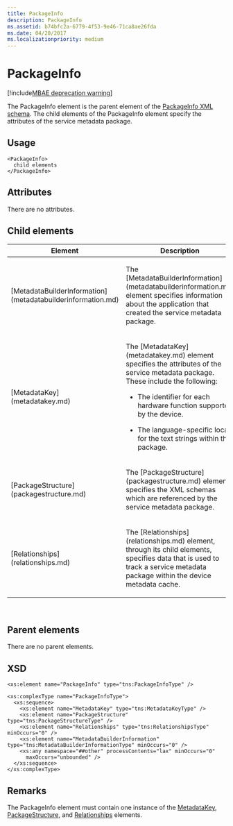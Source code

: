 ```yaml
---
title: PackageInfo
description: PackageInfo
ms.assetid: b74bfc2a-6779-4f53-9e46-71ca8ae26fda
ms.date: 04/20/2017
ms.localizationpriority: medium
---
```


# PackageInfo

[!include[MBAE deprecation warning](mbae-deprecation-warning.md)]

The PackageInfo element is the parent element of the [PackageInfo XML schema](packageinfo-xml-schema.md). The child elements of the PackageInfo element specify the attributes of the service metadata package.

## <span id="Usage"></span><span id="usage"></span><span id="USAGE"></span>Usage


``` syntax
<PackageInfo>
  child elements
</PackageInfo>
```

## <span id="Attributes"></span><span id="attributes"></span><span id="ATTRIBUTES"></span>Attributes


There are no attributes.

## <span id="Child_elements"></span><span id="child_elements"></span><span id="CHILD_ELEMENTS"></span>Child elements


<table>
<colgroup>
<col width="50%" />
<col width="50%" />
</colgroup>
<thead>
<tr class="header">
<th>Element</th>
<th>Description</th>
</tr>
</thead>
<tbody>
<tr class="odd">
<td><p>[MetadataBuilderInformation](metadatabuilderinformation.md)</p></td>
<td><p>The [MetadataBuilderInformation](metadatabuilderinformation.md) element specifies information about the application that created the service metadata package.</p></td>
</tr>
<tr class="even">
<td><p>[MetadataKey](metadatakey.md)</p></td>
<td><p>The [MetadataKey](metadatakey.md) element specifies the attributes of the service metadata package. These include the following:</p>
<ul>
<li><p>The identifier for each hardware function supported by the device.</p></li>
<li><p>The language-specific locale for the text strings within the package.</p></li>
</ul></td>
</tr>
<tr class="odd">
<td><p>[PackageStructure](packagestructure.md)</p></td>
<td><p>The [PackageStructure](packagestructure.md) element specifies the XML schemas which are referenced by the service metadata package.</p></td>
</tr>
<tr class="even">
<td><p>[Relationships](relationships.md)</p></td>
<td><p>The [Relationships](relationships.md) element, through its child elements, specifies data that is used to track a service metadata package within the device metadata cache.</p></td>
</tr>
</tbody>
</table>

 

## <span id="Parent_elements"></span><span id="parent_elements"></span><span id="PARENT_ELEMENTS"></span>Parent elements


There are no parent elements.

## <span id="XSD"></span><span id="xsd"></span>XSD


``` syntax
<xs:element name="PackageInfo" type="tns:PackageInfoType" />

<xs:complexType name="PackageInfoType">
  <xs:sequence>
    <xs:element name="MetadataKey" type="tns:MetadataKeyType" />
    <xs:element name="PackageStructure" type="tns:PackageStructureType" />
    <xs:element name="Relationships" type="tns:RelationshipsType" minOccurs="0" />
    <xs:element name="MetadataBuilderInformation" type="tns:MetadataBuilderInformationType" minOccurs="0" />
    <xs:any namespace="##other" processContents="lax" minOccurs="0"
      maxOccurs="unbounded" />
  </xs:sequence>
</xs:complexType>
```

## <span id="Remarks"></span><span id="remarks"></span><span id="REMARKS"></span>Remarks


The PackageInfo element must contain one instance of the [MetadataKey](metadatakey.md), [PackageStructure](packagestructure.md), and [Relationships](relationships.md) elements.

 

 





